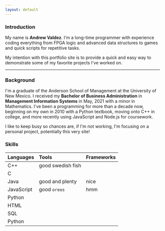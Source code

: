 ```yaml
---
layout: default
---
```


### Introduction

My name is **Andrew Valdez**. I'm a long-time programmer with experience coding everything from FPGA logic and advanced data structures to games and quick scripts for repetitive tasks. 

My intention with this portfolio site is to provide a quick and easy way to demonstrate some of my favorite projects I've worked on. 


* * *

### Background

I'm a graduate of the Anderson School of Management at the University of New Mexico. I received my **Bachelor of Business Administration**  in **Management Information Systems** in May, 2021 with a minor in Mathematics. I've been a programming for more than a decade now, beginning on my own in 2010 with a Python textbook, moving onto C++ in college, and more recently using JavaScript and Node.js for coursework. 

I like to keep busy so chances are, if I'm not working, I'm focusing on a personal project, potentially this very site! 

### Skills

| Languages    | Tools            | Frameworks |
|:-------------|:-----------------|:-----------|
| C++          | good swedish fish |  |nice        |
| C           |  |   |
| Java | good and plenty   | nice  |
| JavaScript           | good `oreos`      | hmm   |
| Python           |  |   |
| HTML           |  |   |
| SQL           |  |   |
| Python           |  |   |
